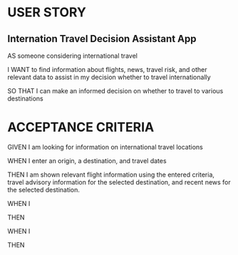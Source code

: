 # USER STORY

## Internation Travel Decision Assistant App

AS someone considering international travel

I WANT to find information about flights, news, travel risk, and other relevant data to assist in my decision whether to travel internationally

SO THAT I can make an informed decision on whether to travel to various destinations

# ACCEPTANCE CRITERIA

GIVEN I am looking for information on international travel locations

WHEN I enter an origin, a destination, and travel dates

THEN I am shown relevant flight information using the entered criteria, travel advisory information for the selected destination, and recent news for the selected destination.

WHEN I 

THEN 

WHEN I 

THEN 
